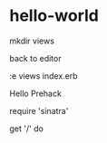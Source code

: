 # hello-world


mkdir views

back to editor

:e views index.erb

<html>
<head>
<title> Ruby ruby ruby </title>
</head>
<body>
<p> Hello Prehack </p>
</body>
</html>

require 'sinatra'

get '/' do
